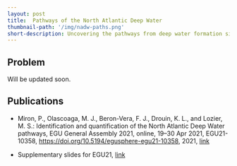 ```yaml
---
layout: post
title:  Pathways of the North Atlantic Deep Water
thumbnail-path: '/img/nadw-paths.png'
short-description: Uncovering the pathways from deep water formation sites out of the subpolar North Atlantic.
---
```


## Problem
Will be updated soon.

## Publications
- Miron, P., Olascoaga, M. J., Beron-Vera, F. J., Drouin, K. L., and Lozier, M. S.: Identification and quantification of the North Atlantic Deep Water pathways, EGU General Assembly 2021, online, 19–30 Apr 2021, EGU21-10358, https://doi.org/10.5194/egusphere-egu21-10358, 2021, [link]((https://aip.scitation.org/doi/10.1063/1.5110731))

- Supplementary slides for EGU21, [link](https://bit.ly/pmegu2021)
